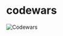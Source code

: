 # codewars

![Codewars](https://github.r2v.ch/codewars?user=fcojmoron&name=true&top_languages=true&stroke=%23b362ff&theme=purple_dark)

